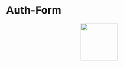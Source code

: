 # Auth-Form
<div id="header" align="center">
  <img src="https://media4.giphy.com/media/iv67d4rQjP5spe2MGi/giphy.gif?cid=790b761128c927315ca74f818cb17d11ec30dd61b187f3fa&rid=giphy.gif&ct=g" width="100"/>
</div>
